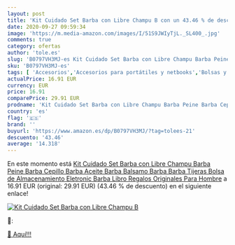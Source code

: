 ```yaml
---
layout: post
title: 'Kit Cuidado Set Barba con Libre Champu B con un 43.46 % de descuento'
date: 2020-09-27 09:59:34
image: 'https://m.media-amazon.com/images/I/51S9JWIyTjL._SL400_.jpg'
comments: true
category: ofertas
author: 'tole.es'
slug: 'B0797VH3MJ-es Kit Cuidado Set Barba con Libre Champu Barba Peine Barba...'
sku: 'B0797VH3MJ-es'
tags: [ 'Accesorios','Accesorios para portátiles y netbooks','Bolsas y fundas para portátiles y netbooks','Bolígrafos, lápices y útiles de escritura','Fundas blandas para portátiles y netbooks','Informática','Oficina y papelería','Rotuladores permanentes','Rotuladores y subrayadores','tijeras', ]
actualPrice: 16.91 EUR
currency: EUR
price: 16.91
comparePrice: 29.91 EUR
prodname: 'Kit Cuidado Set Barba con Libre Champu Barba Peine Barba Cepillo Barba Aceite Barba Balsamo Barba Barba Tijeras Bolsa de Almacenamiento Eletronic Barba Libro Regalos Originales Para Hombre'
country: 'es'
flag: '🇪🇸'
brand: ''
buyurl: 'https://www.amazon.es/dp/B0797VH3MJ/?tag=tolees-21'
descuento: '43.46'
average: '14.318'
---
```


En este momento está [Kit Cuidado Set Barba con Libre Champu Barba Peine Barba Cepillo Barba Aceite Barba Balsamo Barba Barba Tijeras Bolsa de Almacenamiento Eletronic Barba Libro Regalos Originales Para Hombre](https://www.amazon.es/dp/B0797VH3MJ/?tag=tolees-21) a 16.91 EUR (original: 29.91 EUR) (43.46 %  de descuento) en el siguiente enlace!

[![Kit Cuidado Set Barba con Libre Champu B](https://m.media-amazon.com/images/I/51S9JWIyTjL._SL400_.jpg)](https://www.amazon.es/dp/B0797VH3MJ/?tag=tolees-21)

🔎:


[🛒 Aquí!!!](https://www.amazon.es/dp/B0797VH3MJ/?tag=tolees-21)
